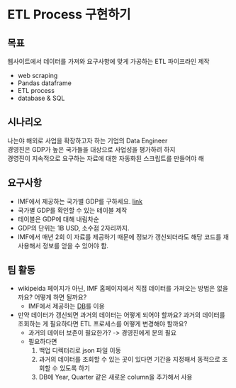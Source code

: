 # ETL Process 구현하기

## 목표
웹사이트에서 데이터를 가져와 요구사항에 맞게 가공하는 ETL 파이프라인 제작
- web scraping
- Pandas dataframe
- ETL process
- database & SQL


## 시나리오
나는야 해외로 사업을 확장하고자 하는 기업의 Data Engineer\
경영진은 GDP가 높은 국가들을 대상으로 사업성을 평가하려 하지\
경영진이 지속적으로 요구하는 자료에 대한 자동화된 스크립트를 만들어야 해

## 요구사항
- IMF에서 제공하는 국가별 GDP를 구하세요. [link](https://en.wikipedia.org/wiki/List_of_countries_by_GDP_%28nominal%29)
- 국가별 GDP를 확인할 수 있는 테이블 제작
- 테이블은 GDP에 대해 내림차순
- GDP의 단위는 1B USD, 소수점 2자리까지.
- IMF에서 매년 2회 이 자료를 제공하기 때문에 정보가 갱신되더라도 해당 코드를 재사용해서 정보를 얻을 수 있어야 함.

## 팀 활동
- wikipeida 페이지가 아닌, IMF 홈페이지에서 직접 데이터를 가져오는 방법은 없을까요? 어떻게 하면 될까요?
    - IMF에서 제공하는 [DB](https://www.imf.org/en/Publications/WEO/weo-database/2024/April)를 이용
- 만약 데이터가 갱신되면 과거의 데이터는 어떻게 되어야 할까요? 과거의 데이터를 조회하는 게 필요하다면 ETL 프로세스를 어떻게 변경해야 할까요?
    - 과거의 데이터 보존이 필요한가? -> 경영진에게 문의 필요
    - 필요하다면
        1. 백업 디렉터리로 json 파일 이동
        2. 과거의 데이터를 조회할 수 있는 곳이 있다면 기간을 지정해서 동적으로 조회할 수 있도록 하기
        3. DB에 Year, Quarter 같은 새로운 column을 추가해서 사용